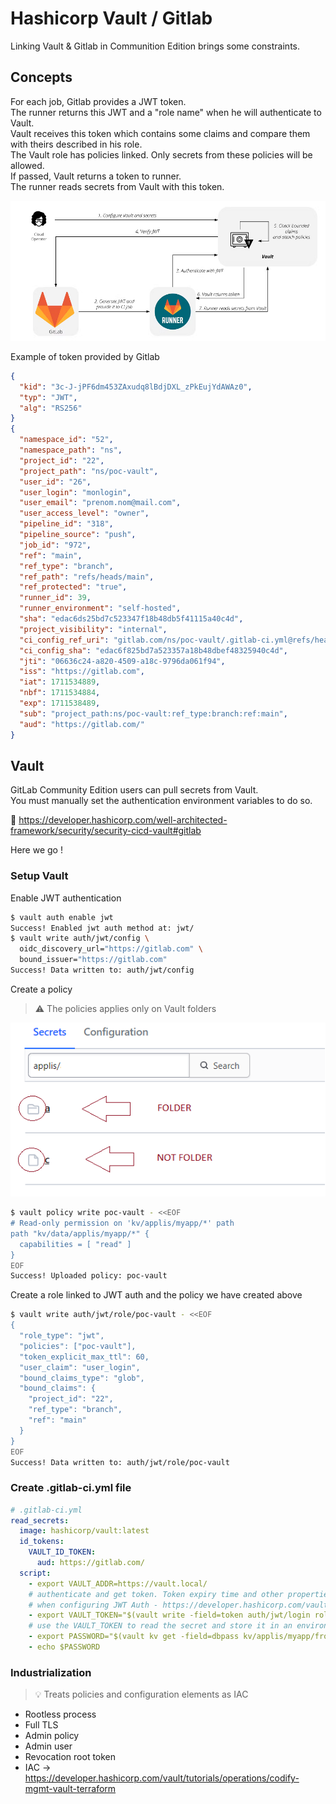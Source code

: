 # Hashicorp Vault / Gitlab

Linking Vault & Gitlab in Communition Edition brings some constraints.

## Concepts

For each job, Gitlab provides a JWT token.  
The runner returns this JWT and a "role name" when he will authenticate to Vault.  
Vault receives this token which contains some claims and compare them with theirs described in his role.  
The Vault role has policies linked. Only secrets from these policies will be allowed.  
If passed, Vault returns a token to runner.  
The runner reads secrets from Vault with this token.

![JWTVaultGitlab](__res/JWTVaultGitlab.png)

Example of token provided by Gitlab

```json
{
  "kid": "3c-J-jPF6dm453ZAxudq8lBdjDXL_zPkEujYdAWAz0",
  "typ": "JWT",
  "alg": "RS256"
}
{
  "namespace_id": "52",
  "namespace_path": "ns",
  "project_id": "22",
  "project_path": "ns/poc-vault",
  "user_id": "26",
  "user_login": "monlogin",
  "user_email": "prenom.nom@mail.com",
  "user_access_level": "owner",
  "pipeline_id": "318",
  "pipeline_source": "push",
  "job_id": "972",
  "ref": "main",
  "ref_type": "branch",
  "ref_path": "refs/heads/main",
  "ref_protected": "true",
  "runner_id": 39,
  "runner_environment": "self-hosted",
  "sha": "edac6ds25bd7c523347f18b48db5f41115a40c4d",
  "project_visibility": "internal",
  "ci_config_ref_uri": "gitlab.com/ns/poc-vault/.gitlab-ci.yml@refs/heads/main",
  "ci_config_sha": "edac6f825bd7a523357a18b48dbef48325940c4d",
  "jti": "06636c24-a820-4509-a18c-9796da061f94",
  "iss": "https://gitlab.com",
  "iat": 1711534889,
  "nbf": 1711534884,
  "exp": 1711538489,
  "sub": "project_path:ns/poc-vault:ref_type:branch:ref:main",
  "aud": "https://gitlab.com/"
}
```

## Vault

GitLab Community Edition users can pull secrets from Vault.  
You must manually set the authentication environment variables to do so.

🔗 https://developer.hashicorp.com/well-architected-framework/security/security-cicd-vault#gitlab

Here we go !

### Setup Vault

Enable JWT authentication
```bash
$ vault auth enable jwt
Success! Enabled jwt auth method at: jwt/
$ vault write auth/jwt/config \
  oidc_discovery_url="https://gitlab.com" \
  bound_issuer="https://gitlab.com"
Success! Data written to: auth/jwt/config
```

Create a policy

> :warning: The policies applies only on Vault folders

![vault Folders](__res/vaultFolders.png)

```bash
$ vault policy write poc-vault - <<EOF
# Read-only permission on 'kv/applis/myapp/*' path
path "kv/data/applis/myapp/*" {
  capabilities = [ "read" ]
}
EOF
Success! Uploaded policy: poc-vault
```

Create a role linked to JWT auth and the policy we have created above
```bash
$ vault write auth/jwt/role/poc-vault - <<EOF
{
  "role_type": "jwt",
  "policies": ["poc-vault"],
  "token_explicit_max_ttl": 60,
  "user_claim": "user_login",
  "bound_claims_type": "glob",
  "bound_claims": {
    "project_id": "22",
    "ref_type": "branch",
    "ref": "main"
  }
}
EOF
Success! Data written to: auth/jwt/role/poc-vault
```

### Create .gitlab-ci.yml file

```yaml
# .gitlab-ci.yml
read_secrets:
  image: hashicorp/vault:latest
  id_tokens:
    VAULT_ID_TOKEN:
      aud: https://gitlab.com/
  script:
    - export VAULT_ADDR=https://vault.local/
    # authenticate and get token. Token expiry time and other properties can be configured
    # when configuring JWT Auth - https://developer.hashicorp.com/vault/api-docs/auth/jwt#parameters-1
    - export VAULT_TOKEN="$(vault write -field=token auth/jwt/login role=poc-vault jwt=$VAULT_ID_TOKEN)"
    # use the VAULT_TOKEN to read the secret and store it in an environment variable
    - export PASSWORD="$(vault kv get -field=dbpass kv/applis/myapp/front)"
    - echo $PASSWORD
```

### Industrialization

> 💡 Treats policies and configuration elements as IAC

- Rootless process
- Full TLS
- Admin policy
- Admin user
- Revocation root token
- IAC -> https://developer.hashicorp.com/vault/tutorials/operations/codify-mgmt-vault-terraform